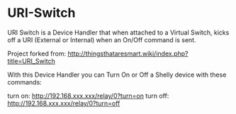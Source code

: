 # URI-Switch

URI Switch is a Device Handler that when attached to a Virtual Switch, kicks off a URI (External or Internal) when an On/Off command is sent.

Project forked from: 
http://thingsthataresmart.wiki/index.php?title=URI_Switch

With this Device Handler you can Turn On or Off a Shelly device with these commands:

turn on: http://192.168.xxx.xxx/relay/0?turn=on
turn off: http://192.168.xxx.xxx/relay/0?turn=off
